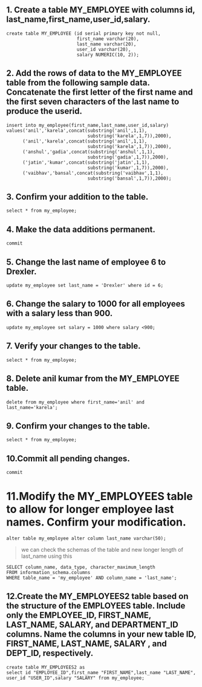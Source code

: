 ## 1. Create a table MY_EMPLOYEE with columns id, last_name,first_name,user_id,salary.

```
create table MY_EMPLOYEE (id serial primary key not null,
						  first_name varchar(20),
						  last_name varchar(20),
						  user_id varchar(20),
						  salary NUMERIC(10, 2));

```

## 2. Add the rows of data to the MY_EMPLOYEE table from the following sample data. Concatenate the first letter of the first name and the first seven characters of the last name to produce the userid.

```
insert into my_employee(first_name,last_name,user_id,salary)
values('anil','karela',concat(substring('anil',1,1),
							  substring('karela',1,7)),2000),
	  ('anil','karela',concat(substring('anil',1,1),
							  substring('karela',1,7)),2000),
	  ('anshul','gadia',concat(substring('anshul',1,1),
							  substring('gadia',1,7)),2000),
	  ('jatin','kumar',concat(substring('jatin',1,1),
							  substring('kumar',1,7)),2000),
	  ('vaibhav','bansal',concat(substring('vaibhav',1,1),
							  substring('bansal',1,7)),2000);
```

## 3. Confirm your addition to the table.

```
select * from my_employee;
```

## 4. Make the data additions permanent.

```
commit
```

## 5. Change the last name of employee 6 to Drexler.

```
update my_employee set last_name = 'Drexler' where id = 6;
```

## 6. Change the salary to 1000 for all employees with a salary less than 900.

```
update my_employee set salary = 1000 where salary <900;
```

## 7. Verify your changes to the table.

```
select * from my_employee;
```

## 8. Delete anil kumar from the MY_EMPLOYEE table.

```
delete from my_employee where first_name='anil' and last_name='karela';
```

## 9. Confirm your changes to the table.

```
select * from my_employee;
```

## 10.Commit all pending changes.

```
commit
```

# 11.Modify the MY_EMPLOYEES table to allow for longer employee last names. Confirm your modification.

```
alter table my_employee alter column last_name varchar(50);
```

> we can check the schemas of the table and new longer length of last_name using this

```
SELECT column_name, data_type, character_maximum_length
FROM information_schema.columns
WHERE table_name = 'my_employee' AND column_name = 'last_name';
```

## 12.Create the MY_EMPLOYEES2 table based on the structure of the EMPLOYEES table. Include only the EMPLOYEE_ID, FIRST_NAME, LAST_NAME, SALARY, and DEPARTMENT_ID columns. Name the columns in your new table ID, FIRST_NAME, LAST_NAME, SALARY , and DEPT_ID, respectively.

```
create table MY_EMPLOYEES2 as
select id "EMPLOYEE_ID",first_name "FIRST_NAME",last_name "LAST_NAME",
user_id "USER_ID",salary "SALARY" from my_employee;
```
